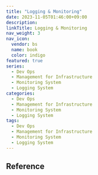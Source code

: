 ```yaml
---
title: "Logging & Monitoring"
date: 2023-11-05T01:46:00+09:00
description:
linkTitle: Logging & Monitoring
nav_weight: 3
nav_icon:
  vendor: bs
  name: book
  color: indigo
featured: true
series:
  - Dev Ops
  - Management for Infrastructure
  - Monitoring System
  - Logging System
categories:
  - Dev Ops
  - Management for Infrastructure
  - Monitoring System
  - Logging System
tags:
  - Dev Ops
  - Management for Infrastructure
  - Monitoring System
  - Logging System
---
```


## Reference

